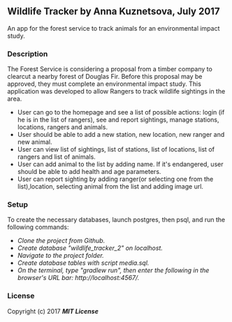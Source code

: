 ## Wildlife Tracker by Anna Kuznetsova, July 2017

An app for the forest service to track animals for an environmental impact study.

### Description

The Forest Service is considering a proposal from a timber company to clearcut a nearby forest of Douglas Fir. Before this proposal may be approved, they must complete an environmental impact study. This application was developed to allow Rangers to track wildlife sightings in the area.

* User can go to the homepage and see a list of possible actions: login (if he is in the list of rangers), see and report sightings, manage stations, locations, rangers and animals.
* User should be able to add a new station, new location, new ranger and new animal.
* User can view list of sightings, list of stations, list of locations, list of rangers and list of animals.
* User can add animal to the list by adding name. If it's endangered, user should be able to add health and age parameters.
* User can report sighting by adding ranger(or selecting one from the list),location, selecting animal from the list and adding image url.


### Setup

To create the necessary databases, launch postgres, then psql, and run the following commands:

* _Clone the project from Github._
* _Create database "wildlife_tracker_2" on localhost._
* _Navigate to the project folder._ 
* _Create database tables with script media.sql._
* _On the terminal, type "gradlew run", then enter the following in the browser's URL bar: http://localhost:4567/._






### License

Copyright (c) 2017 **_MIT License_**
